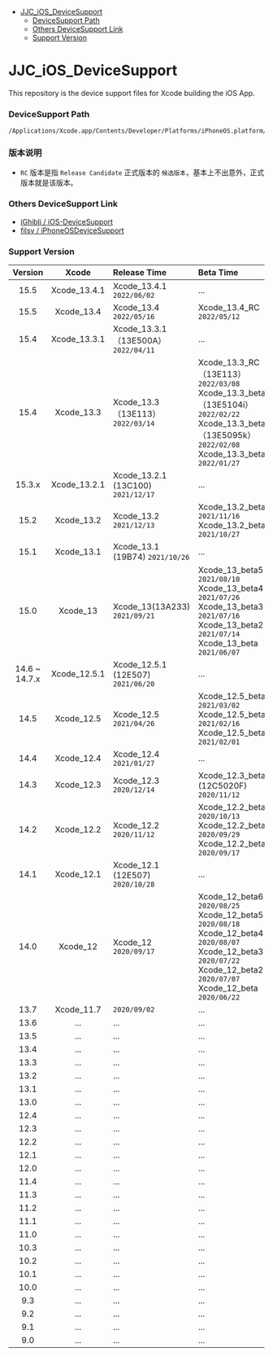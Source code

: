 - [JJC_iOS_DeviceSupport](#JJC_iOS_DeviceSupport)
  - [DeviceSupport Path](#DeviceSupport-Path)
  - [Others DeviceSupport Link](#Others-DeviceSupport-Link)
  - [Support Version](#Support-Version)



# JJC_iOS_DeviceSupport
This repository is the device support files for Xcode building the iOS App.


### DeviceSupport Path

```
/Applications/Xcode.app/Contents/Developer/Platforms/iPhoneOS.platform/DeviceSupport
```

### 版本说明

- `RC` 版本是指 `Release Candidate` 正式版本的 `候选版本`，基本上不出意外，正式版本就是该版本。

### Others DeviceSupport Link

- [iGhibli / iOS-DeviceSupport](https://github.com/iGhibli/iOS-DeviceSupport)
- [filsv / iPhoneOSDeviceSupport](https://github.com/filsv/iPhoneOSDeviceSupport)

### Support Version

| Version | Xcode | Release Time | Beta Time |
| :----: | :----: | :---- | :---- |
| 15.5 | Xcode_13.4.1 | Xcode_13.4.1 `2022/06/02` | ... |
| 15.5 | Xcode_13.4 | Xcode_13.4 `2022/05/16` | Xcode_13.4_RC `2022/05/12` |
| 15.4 | Xcode_13.3.1 | Xcode_13.3.1（13E500A） `2022/04/11` | ... |
| 15.4 | Xcode_13.3 | Xcode_13.3（13E113） `2022/03/14` | Xcode_13.3_RC（13E113） `2022/03/08`<br>Xcode_13.3_beta3（13E5104i） `2022/02/22`<br>Xcode_13.3_beta2（13E5095k） `2022/02/08`<br>Xcode_13.3_beta `2022/01/27` |
| 15.3.x | Xcode_13.2.1 | Xcode_13.2.1 (13C100) `2021/12/17` | ... |
| 15.2 | Xcode_13.2 | Xcode_13.2 `2021/12/13` | Xcode_13.2_beta2 `2021/11/16`<br>Xcode_13.2_beta `2021/10/27` |
| 15.1 | Xcode_13.1 | Xcode_13.1 (19B74) `2021/10/26` | ... |
| 15.0 | Xcode_13 | Xcode_13(13A233) `2021/09/21` | Xcode_13_beta5 `2021/08/10`<br>Xcode_13_beta4 `2021/07/26`<br>Xcode_13_beta3 `2021/07/16`<br>Xcode_13_beta2 `2021/07/14`<br>Xcode_13_beta `2021/06/07` |
| 14.6 ~ 14.7.x | Xcode_12.5.1 | Xcode_12.5.1 (12E507) `2021/06/20` | ... |
| 14.5 | Xcode_12.5 | Xcode_12.5 `2021/04/26` | Xcode_12.5_beta3 `2021/03/02`<br>Xcode_12.5_beta2 `2021/02/16`<br>Xcode_12.5_beta `2021/02/01` |
| 14.4 | Xcode_12.4 | Xcode_12.4 `2021/01/27` | ... |
| 14.3 | Xcode_12.3 | Xcode_12.3 `2020/12/14` | Xcode_12.3_beta (12C5020F) `2020/11/12`|
| 14.2 | Xcode_12.2 | Xcode_12.2 `2020/11/12` | Xcode_12.2_beta3 `2020/10/13`<br>Xcode_12.2_beta2 `2020/09/29`<br>Xcode_12.2_beta `2020/09/17` |
| 14.1 | Xcode_12.1 | Xcode_12.1 (12E507) `2020/10/28` | ... |
| 14.0 | Xcode_12 | Xcode_12 `2020/09/17` | Xcode_12_beta6 `2020/08/25`<br>Xcode_12_beta5 `2020/08/18`<br>Xcode_12_beta4 `2020/08/07`<br>Xcode_12_beta3 `2020/07/22`<br>Xcode_12_beta2 `2020/07/07`<br>Xcode_12_beta `2020/06/22` |
| 13.7 | Xcode_11.7 | `2020/09/02` | ... |
| 13.6 | ... | ... | ... |
| 13.5 | ... | ... | ... |
| 13.4 | ... | ... | ... |
| 13.3 | ... | ... | ... |
| 13.2 | ... | ... | ... |
| 13.1 | ... | ... | ... |
| 13.0 | ... | ... | ... |
| 12.4 | ... | ... | ... |
| 12.3 | ... | ... | ... |
| 12.2 | ... | ... | ... |
| 12.1 | ... | ... | ... |
| 12.0 | ... | ... | ... |
| 11.4 | ... | ... | ... |
| 11.3 | ... | ... | ... |
| 11.2 | ... | ... | ... |
| 11.1 | ... | ... | ... |
| 11.0 | ... | ... | ... |
| 10.3 | ... | ... | ... |
| 10.2 | ... | ... | ... |
| 10.1 | ... | ... | ... |
| 10.0 | ... | ... | ... |
| 9.3 | ... | ... | ... |
| 9.2 | ... | ... | ... |
| 9.1 | ... | ... | ... |
| 9.0 | ... | ... | ... |